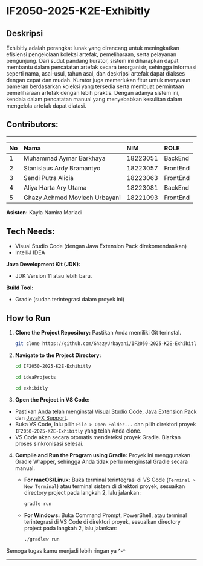 # IF2050-2025-K2E-Exhibitly

## Deskripsi
Exhibitly adalah perangkat lunak yang dirancang untuk meningkatkan efisiensi pengelolaan koleksi artefak, pemeliharaan, serta pelayanan pengunjung. Dari sudut pandang kurator, sistem ini diharapkan dapat membantu dalam pencatatan artefak secara terorganisir, sehingga informasi seperti nama, asal-usul, tahun asal, dan deskripsi artefak dapat diakses dengan cepat dan mudah. Kurator juga memerlukan fitur untuk menyusun pameran berdasarkan koleksi yang tersedia serta membuat permintaan pemeliharaan artefak dengan lebih praktis. Dengan adanya sistem ini, kendala dalam pencatatan manual yang menyebabkan kesulitan dalam mengelola artefak dapat diatasi.

## Contributors:
_______

| **No** | **Nama**                     | **NIM**  | **ROLE** |
| :----- | :--------------------------- | :------- | :------- |
| 1      | Muhammad Aymar Barkhaya      | 18223051 | BackEnd  |
| 2      | Stanislaus Ardy Bramantyo    | 18223057 | FrontEnd |
| 3      | Sendi Putra Alicia           | 18223063 | FrontEnd |
| 4      | Aliya Harta Ary Utama        | 18223081 | BackEnd  |
| 5      | Ghazy Achmed Movlech Urbayani| 18221093 | FrontEnd |

**Asisten:** Kayla Namira Mariadi

## Tech Needs:
* Visual Studio Code (dengan Java Extension Pack direkomendasikan)
* IntelliJ IDEA

**Java Development Kit (JDK):**
* JDK Version 11 atau lebih baru.

**Build Tool:**
* Gradle (sudah terintegrasi dalam proyek ini)

## How to Run
1.  **Clone the Project Repository:**
    Pastikan Anda memiliki Git terinstal.
    ```bash
    git clone https://github.com/GhazyUrbayani/IF2050-2025-K2E-Exhibitly.git
    ```

2.  **Navigate to the Project Directory:**
    ```bash
    cd IF2050-2025-K2E-Exhibitly
    ```
    ```bash
    cd ideaProjects
    ```
    ```bash
    cd exhibitly
    ```

3.  **Open the Project in VS Code:**
* Pastikan Anda telah menginstal [Visual Studio Code](https://code.visualstudio.com/), [Java Extension Pack](https://marketplace.visualstudio.com/items?itemName=vscjava.vscode-java-pack) dan [JavaFX Support](https://www.oracle.com/java/technologies/install-javafx-sdk.html). 
* Buka VS Code, lalu pilih `File > Open Folder...` dan pilih direktori proyek `IF2050-2025-K2E-Exhibitly` yang telah Anda clone.
* VS Code akan secara otomatis mendeteksi proyek Gradle. Biarkan proses sinkronisasi selesai.

4.  **Compile and Run the Program using Gradle:**
    Proyek ini menggunakan Gradle Wrapper, sehingga Anda tidak perlu menginstal Gradle secara manual.

    * **For macOS/Linux:**
        Buka terminal terintegrasi di VS Code (`Terminal > New Terminal`) atau terminal sistem di direktori proyek, sesuaikan directory project pada langkah 2, lalu jalankan:
        ```bash
       gradle run       
        ```

    * **For Windows:**
        Buka Command Prompt, PowerShell, atau terminal terintegrasi di VS Code di direktori proyek,  sesuaikan directory project pada langkah 2, lalu jalankan:
        ```bash
        ./gradlew run
        ```

Semoga tugas kamu menjadi lebih ringan ya ^-^
_______



